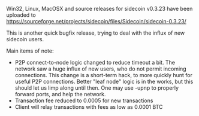 Win32, Linux, MacOSX and source releases for sidecoin v0.3.23 have been uploaded to
https://sourceforge.net/projects/sidecoin/files/Sidecoin/sidecoin-0.3.23/

This is another quick bugfix release, trying to deal with the influx of new sidecoin users.

Main items of note:

* P2P connect-to-node logic changed to reduce timeout a bit.  The network saw a huge influx of new users, who do not permit incoming connections.  This change is a short-term hack, to more quickly hunt for useful P2P connections.  Better "leaf node" logic is in the works, but this should let us limp along until then.  One may use -upnp to properly forward ports, and help the network.
* Transaction fee reduced to 0.0005 for new transactions
* Client will relay transactions with fees as low as 0.0001 BTC
